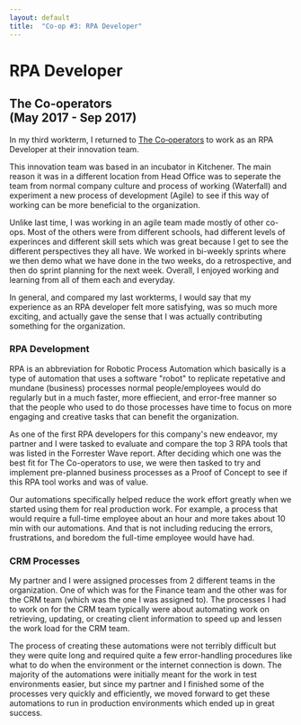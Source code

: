 ```yaml
---
layout: default
title:  "Co-op #3: RPA Developer"
---
```


# RPA Developer

## The Co-operators<br>(May 2017 - Sep 2017)

In my third workterm, I returned to [The Co&#8209;operators](https://www.cooperators.ca/) to work as an RPA Developer at their innovation team.

This innovation team was based in an incubator in Kitchener. The main reason it was in a different location from Head Office was to seperate the team from normal company culture and process of working (Waterfall) and experiment a new process of development (Agile) to see if this way of working can be more beneficial to the organization.

Unlike last time, I was working in an agile team made mostly of other co-ops. Most of the others were from different schools, had different levels of experinces and different skill sets which was great because I get to see the different perspectives they all have. We worked in bi-weekly sprints where we then demo what we have done in the two weeks, do a retrospective, and then do sprint planning for the next week. Overall, I enjoyed working and learning from all of them each and everyday.

In general, and compared my last workterms, I would say that my experience as an RPA developer felt more satisfying, was so much more exciting, and actually gave the sense that I was actually contributing something for the organization.

### RPA Development

RPA is an abbreviation for Robotic Process Automation which basically is a type of automation that uses a software "robot" to replicate repetative and mundane (business) processes normal people/employees would do regularly but in a much faster, more effiecient, and error-free manner so that the people who used to do those processes have time to focus on more engaging and creative tasks that can benefit the organization.

As one of the first RPA developers for this company's new endeavor, my partner and I were tasked to evaluate and compare the top 3 RPA tools that was listed in the Forrester Wave report. After deciding which one was the best fit for The Co-operators to use, we were then tasked to try and implement pre-planned business processes as a Proof of Concept to see if this RPA tool works and was of value.

Our automations specifically helped reduce the work effort greatly when we started using them for real production work. For example, a process that would require a full-time employee about an hour and more takes about 10 min with our automations. And that is not including reducing the errors, frustrations, and boredom the full-time employee would have had.

### CRM Processes

My partner and I were assigned processes from 2 different teams in the organization. One of which was for the Finance team and the other was for the CRM team (which was the one I was assigned to). The processes I had to work on for the CRM team typically were about automating work on retrieving, updating, or creating client information to speed up and lessen the work load for the CRM team.

The process of creating these automations were not terribly difficult but they were quite long and required quite a few error-handling procedures like what to do when the environment or the internet connection is down. The majority of the automations were initially meant for the work in test environments easier, but since my partner and I finished some of the processes very quickly and efficiently, we moved forward to get these automations to run in production environments which ended up in great success.